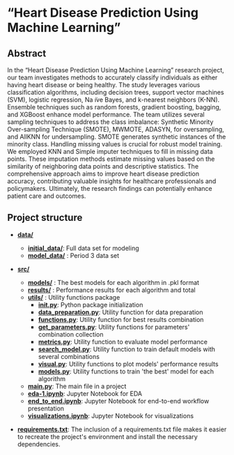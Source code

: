 # “Heart Disease Prediction Using Machine Learning” 
## Abstract
In the “Heart Disease Prediction Using Machine Learning” research project, our team investigates methods to accurately
classify individuals as either having heart disease or being healthy. The study leverages various classification algorithms, including
decision trees, support vector machines (SVM), logistic regression, Na ̈ıve Bayes, and k-nearest neighbors (K-NN). Ensemble
techniques such as random forests, gradient boosting, bagging, and XGBoost enhance model performance. The team utilizes several
sampling techniques to address the class imbalance: Synthetic Minority Over-sampling Technique (SMOTE), MWMOTE, ADASYN, for
oversampling, and AllKNN for undersampling. SMOTE generates synthetic instances of the minority class. Handling missing values is
crucial for robust model training. We employed KNN and Simple imputer techniques to fill in missing data points. These imputation
methods estimate missing values based on the similarity of neighboring data points and descriptive statistics. The comprehensive
approach aims to improve heart disease prediction accuracy, contributing valuable insights for healthcare professionals and
policymakers. Ultimately, the research findings can potentially enhance patient care and outcomes.

## Project structure

- **[data/](data/)**
   - **[initial_data/](data/initial_data/)**:  Full data set for modeling
   - **[model_data/](data/model_data/)**    :  Period 3 data set
- **[src/](src/)**
   - **[models/](src/models/)**   :  The best models for each algorithm in .pkl format
   - **[results/](src/results/)** :  Performance results for each algorithm and total
   - **[utils/](src/utisl/)**     :  Utility functions package
      - **[__init__.py](src/utils/__init__.py)**:  Python package initialization
      - **[data_preparation.py](src/utils/data_preparation.py)**:  Utility function for data preparation
      - **[functions.py](src/utils/functions.py)**:  Utility function for best results combination
      - **[get_parameters.py](src/utils/__init__.py)**:  Utility functions for parameters' combination collection 
      - **[metrics.py](src/utils/metrics.py)**:  Utility function to evaluate model performance
      - **[search_model.py](src/utils/search_model.py)**:  Utility function to train default models with several combinations
      - **[visual.py](src/utils/visual.py)**:  Utility functions to plot models' performance results
      - **[models.py](src/utils/models.py)**:  Utility functions to train 'the best' model for each algorithm
   - **[main.py](src/main.py)**:  The main file in a project
   - **[eda-1.ipynb](src/eda-1.ipynb)**:  Jupyter Notebook for EDA
   - **[end_to_end.ipynb](src/end_to_end.ipynb)**:  Jupyter Notebook for end-to-end workflow presentation
   - **[visualizations.ipynb](src/visualizations.ipynb)**:   Jupyter Notebook for visualizations

- **[requirements.txt](/requirements.txt)**: The inclusion of a requirements.txt file makes it easier to recreate the project's environment and install the necessary dependencies.
